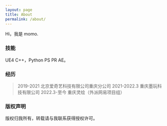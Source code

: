 ```yaml
---
layout: page
title: About
permalink: /about/
---
```


Hi，我是 momo.

### 技能

UE4 C++，Python PS PR AE。

### 经历

> 2019-2021 北京爱奇艺科技有限公司重庆分公司
> 2021-2022.3  重庆墨玩科技有限公司
> 2022.3-至今  重庆灵绘（外派网易项目组）

### 版权声明

版权归我所有，转载请与我联系获得授权许可。
